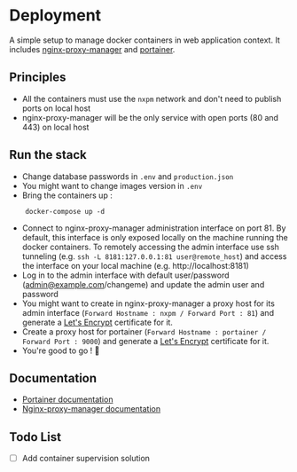 # Deployment

A simple setup to manage docker containers in web application context. It includes [nginx-proxy-manager](https://github.com/jc21/nginx-proxy-manager) and [portainer](https://github.com/portainer/portainer). 

## Principles

* All the containers must use the `nxpm` network and don't need to publish ports on local host
* nginx-proxy-manager will be the only service with open ports (80 and 443) on local host

## Run the stack

* Change database passwords in `.env` and `production.json`
* You might want to change images version in `.env`
* Bring the containers up :
```
	docker-compose up -d
```
* Connect to nginx-proxy-manager administration interface on port 81. By default, this interface is only exposed locally on the machine running the docker containers. To remotely accessing the admin interface use ssh tunneling (e.g. `ssh -L 8181:127.0.0.1:81 user@remote_host`) and access the interface on your local machine (e.g. http://localhost:8181)
* Log in to the admin interface with default user/password (admin@example.com/changeme) and update the admin user and password
* You might want to create in nginx-proxy-manager a proxy host for its admin interface (`Forward Hostname : nxpm / Forward Port : 81`) and generate a [Let's Encrypt](https://letsencrypt.org/) certificate for it.
* Create a proxy host for portainer (`Forward Hostname : portainer / Forward Port : 9000`) and generate a [Let's Encrypt](https://letsencrypt.org/) certificate for it.
* You're good to go ! :rocket:

## Documentation

* [Portainer documentation](https://documentation.portainer.io/)
* [Nginx-proxy-manager documentation](https://nginxproxymanager.com/guide/)

## Todo List

- [ ] Add container supervision solution
